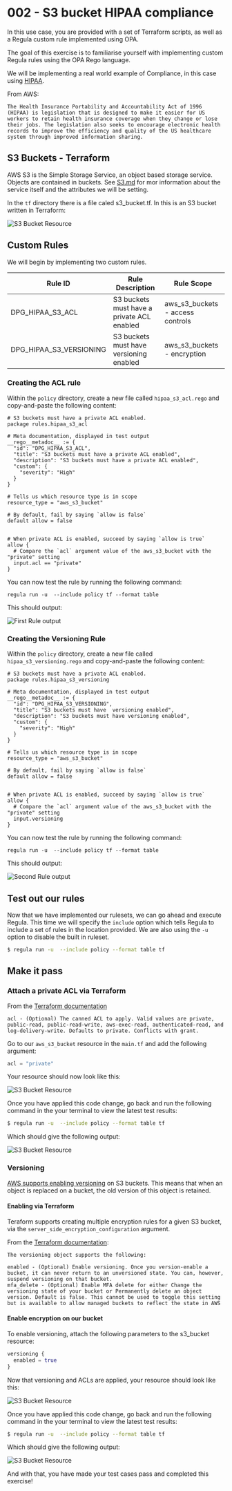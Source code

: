 # 002 - S3 bucket HIPAA compliance

In this use case, you are provided with a set of Terraform scripts, as well as a Regula custom rule implemented using OPA.

The goal of this exercise is to familiarise yourself with implementing custom Regula rules using the OPA Rego language.

We will be implementing a real world example of Compliance, in this case using [HIPAA](https://aws.amazon.com/compliance/hipaa-compliance/).

From AWS:

```
The Health Insurance Portability and Accountability Act of 1996 (HIPAA) is legislation that is designed to make it easier for US workers to retain health insurance coverage when they change or lose their jobs. The legislation also seeks to encourage electronic health records to improve the efficiency and quality of the US healthcare system through improved information sharing.
```


## S3 Buckets - Terraform

AWS S3 is the Simple Storage Service, an object based storage service. Objects are contained in buckets. See [S3.md](S3.md) for mor information about the service itself and the attributes we will be setting.

In the `tf` directory there is a file caled s3_bucket.tf. In this is an S3 bucket written in Terraform:

![S3 Bucket Resource](../img/003-tf-1.png)


## Custom Rules

We will begin by implementing two custom rules.

| Rule ID | Rule Description | Rule Scope |
| ------- | ---------------- | ---------- |
| DPG_HIPAA_S3_ACL | S3 buckets must have a private ACL enabled | aws_s3_buckets - access controls |
| DPG_HIPAA_S3_VERSIONING | S3 buckets must have  versioning enabled | aws_s3_buckets - encryption |

### Creating the ACL rule

Within the `policy` directory, create a new file called `hipaa_s3_acl.rego` and copy-and-paste the following content:

```Open Policy Agent
# S3 buckets must have a private ACL enabled.
package rules.hipaa_s3_acl

# Meta documentation, displayed in test output
__rego__metadoc__ := {
  "id": "DPG_HIPAA_S3_ACL",
  "title": "S3 buckets must have a private ACL enabled",
  "description": "S3 buckets must have a private ACL enabled",
  "custom": {
    "severity": "High"
  }
}

# Tells us which resource type is in scope
resource_type = "aws_s3_bucket"

# By default, fail by saying `allow is false`
default allow = false


# When private ACL is enabled, succeed by saying `allow is true`
allow {
  # Compare the `acl` argument value of the aws_s3_bucket with the "private" setting
  input.acl == "private"
}
```

You can now test the rule by running the following command:

`regula run -u  --include policy tf --format table`

This should output:

![First Rule output](../img/002-01-first-rule.png)

### Creating the Versioning Rule

Within the `policy` directory, create a new file called `hipaa_s3_versioning.rego` and copy-and-paste the following content:

```Open Policy Agent
# S3 buckets must have a private ACL enabled.
package rules.hipaa_s3_versioning

# Meta documentation, displayed in test output
__rego__metadoc__ := {
  "id": "DPG_HIPAA_S3_VERSIONING",
  "title": "S3 buckets must have  versioning enabled",
  "description": "S3 buckets must have versioning enabled",
  "custom": {
    "severity": "High"
  }
}

# Tells us which resource type is in scope
resource_type = "aws_s3_bucket"

# By default, fail by saying `allow is false`
default allow = false


# When private ACL is enabled, succeed by saying `allow is true`
allow {
  # Compare the `acl` argument value of the aws_s3_bucket with the "private" setting
  input.versioning 
}
```

You can now test the rule by running the following command:

`regula run -u  --include policy tf --format table`

This should output:

![Second Rule output](../img/002-02-second-rule.png)

## Test out our rules

Now that we have implemented our rulesets, we can go ahead and execute Regula. This time we will specify the `include` option which tells Regula to include a set of rules in the location provided. We are also using the `-u` option to disable the built in ruleset.

```bash
$ regula run -u  --include policy --format table tf 
```

## Make it pass 

### Attach a private ACL via Terraform

From the [Terraform documentation](https://registry.terraform.io/providers/hashicorp/aws/latest/docs/resources/s3_bucket#versioning)

```
acl - (Optional) The canned ACL to apply. Valid values are private, public-read, public-read-write, aws-exec-read, authenticated-read, and log-delivery-write. Defaults to private. Conflicts with grant.
```

Go to our `aws_s3_bucket` resource in the `main.tf` and add the following argument:

```terraform
acl = "private"
```

Your resource should now look like this:

![S3 Bucket Resource](../img/003-tf-2.png)

Once you have applied this code change, go back and run the following command in the your terminal to view the latest test results:

```bash
$ regula run -u  --include policy --format table tf 
```

Which should give the following output:

![S3 Bucket Resource](../img/002-result-1.png)


### Versioning

[AWS supports enabling versioning](https://docs.aws.amazon.com/AmazonS3/latest/userguide/bucket-encryption.html) on S3 buckets. This means that when an object is replaced on a bucket, the old version of this object is retained.

#### Enabling via Terraform

Teraform supports creating multiple encryption rules for a given S3 bucket, via the `server_side_encryption_configuration` argument.

From the [Terraform documentation](https://registry.terraform.io/providers/hashicorp/aws/latest/docs/resources/s3_bucket#server_side_encryption_configuration):

```
The versioning object supports the following:

enabled - (Optional) Enable versioning. Once you version-enable a bucket, it can never return to an unversioned state. You can, however, suspend versioning on that bucket.
mfa_delete - (Optional) Enable MFA delete for either Change the versioning state of your bucket or Permanently delete an object version. Default is false. This cannot be used to toggle this setting but is available to allow managed buckets to reflect the state in AWS
```

#### Enable encryption on our bucket

To enable versioning, attach the following parameters to the s3_bucket resource:

```terraform
versioning {
  enabled = true
}
```

Now that versioning and ACLs are applied, your resource should look like this:

![S3 Bucket Resource](../img/003-tf-3.png)

Once you have applied this code change, go back and run the following command in the your terminal to view the latest test results:

```bash
$ regula run -u  --include policy --format table tf 
```

Which should give the following output:

![S3 Bucket Resource](../img/002-result-2.png)

And with that, you have made your test cases pass and completed this exercise!